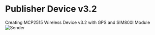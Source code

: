 # Publisher Device v3.2
Creating MCP2515 Wireless Device v3.2 with GPS and SIM800l Module
![Sender](https://github.com/SecureTechware/MQTT-PublisherDevice-v3.2/blob/main/ESP32_MCP2515_GPS_SIM800L_bb.jpg)
